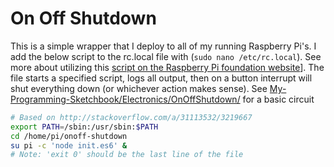 # On Off Shutdown

This is a simple wrapper that I deploy to all of my running Raspberry Pi's. I add the below script to the rc.local file with (`sudo nano /etc/rc.local`). See more about utilizing this [script on the Raspberry Pi foundation website](https://www.raspberrypi.org/documentation/linux/usage/rc-local.md)]. The file starts a specified script, logs all output, then on a button interrupt will shut everything down (or whichever action makes sense). See [My-Programming-Sketchbook/Electronics/OnOffShutdown/](https://github.com/KyleKing/My-Programming-Sketchbook/tree/master/Electronics/OnOffShutdown) for a basic circuit

```bash
# Based on http://stackoverflow.com/a/31113532/3219667
export PATH=/sbin:/usr/sbin:$PATH
cd /home/pi/onoff-shutdown
su pi -c 'node init.es6' &
# Note: 'exit 0' should be the last line of the file
```